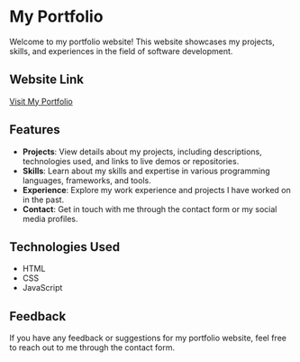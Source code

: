 
# My Portfolio

Welcome to my portfolio website! This website showcases my projects, skills, and experiences in the field of software development.

## Website Link
[Visit My Portfolio](https://shammisk.github.io/my_portfolio/)

## Features
- **Projects**: View details about my projects, including descriptions, technologies used, and links to live demos or repositories.
- **Skills**: Learn about my skills and expertise in various programming languages, frameworks, and tools.
- **Experience**: Explore my work experience and projects I have worked on in the past.
- **Contact**: Get in touch with me through the contact form or my social media profiles.

## Technologies Used
- HTML
- CSS
- JavaScript

## Feedback
If you have any feedback or suggestions for my portfolio website, feel free to reach out to me through the contact form.


